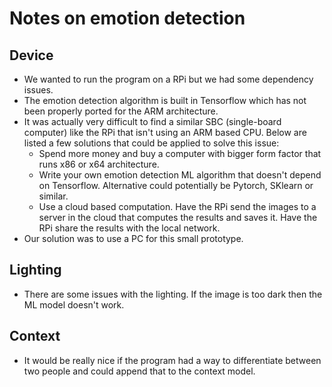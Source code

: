 # Notes on emotion detection
## Device
- We wanted to run the program on a RPi but we had some dependency issues.
- The emotion detection algorithm is built in Tensorflow which has not been properly ported for the ARM architecture.
- It was actually very difficult to find a similar SBC (single-board computer) like the RPi that isn't using an ARM based CPU. Below are listed a few solutions that could be applied to solve this issue:
  - Spend more money and buy a computer with bigger form factor that runs x86 or x64 architecture.
  - Write your own emotion detection ML algorithm that doesn't depend on Tensorflow. Alternative could potentially be Pytorch, SKlearn or similar.
  - Use a cloud based computation. Have the RPi send the images to a server in the cloud that computes the results and saves it. Have the RPi share the results with the local network.
- Our solution was to use a PC for this small prototype.

## Lighting
- There are some issues with the lighting. If the image is too dark then the ML model doesn't work.

## Context
- It would be really nice if the program had a way to differentiate between two people and could append that to the context model.